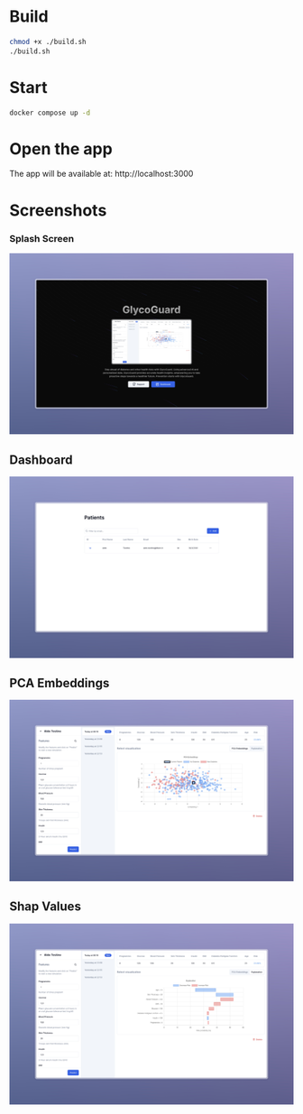 # Build
```sh
chmod +x ./build.sh
./build.sh
```

# Start
```sh
docker compose up -d
```

# Open the app
The app will be available at: http://localhost:3000

# Screenshots

### Splash Screen
![Splash Screen](/images/splash.jpeg?raw=true "Splash Screen")

## Dashboard
![Dashboard](/images/dashboard.jpeg?raw=true "Dashboard")

## PCA Embeddings
![PCA Embeddings    ](/images/pca.jpeg?raw=true "PCA Embeddings")

## Shap Values
![Shap Values](/images/shap.jpeg?raw=true "Shap Values")



